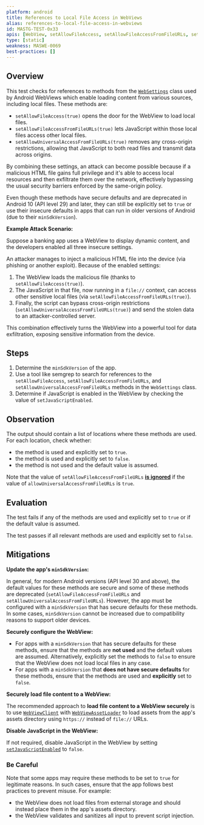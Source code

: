 ```yaml
---
platform: android
title: References to Local File Access in WebViews
alias: references-to-local-file-access-in-webviews
id: MASTG-TEST-0x33
apis: [WebView, setAllowFileAccess, setAllowFileAccessFromFileURLs, setAllowUniversalAccessFromFileURLs]
type: [static]
weakness: MASWE-0069
best-practices: []
---
```


## Overview

This test checks for references to methods from the [`WebSettings`](https://developer.android.com/reference/android/webkit/WebSettings.html) class used by Android WebViews which enable loading content from various sources, including local files. These methods are:

- `setAllowFileAccess(true)` opens the door for the WebView to load local files.
- `setAllowFileAccessFromFileURLs(true)` lets JavaScript within those local files access other local files.
- `setAllowUniversalAccessFromFileURLs(true)` removes any cross-origin restrictions, allowing that JavaScript to both read files and transmit data across origins.

By combining these settings, an attack can become possible because if a malicious HTML file gains full privilege and it's able to access local resources and then exfiltrate them over the network, effectively bypassing the usual security barriers enforced by the same-origin policy.

Even though these methods have secure defaults and are deprecated in Android 10 (API level 29) and later, they can still be explicitly set to `true` or use their insecure defaults in apps that can run in older versions of Android (due to their `minSdkVersion`).

**Example Attack Scenario:**

Suppose a banking app uses a WebView to display dynamic content, and the developers enabled all three insecure settings.

An attacker manages to inject a malicious HTML file into the device (via phishing or another exploit). Because of the enabled settings:

1. The WebView loads the malicious file (thanks to `setAllowFileAccess(true)`).  
2. The JavaScript in that file, now running in a `file://` context, can access other sensitive local files (via `setAllowFileAccessFromFileURLs(true)`).  
3. Finally, the script can bypass cross-origin restrictions (`setAllowUniversalAccessFromFileURLs(true)`) and send the stolen data to an attacker-controlled server.

This combination effectively turns the WebView into a powerful tool for data exfiltration, exposing sensitive information from the device.

## Steps

1. Determine the `minSdkVersion` of the app.
2. Use a tool like semgrep to search for references to the `setAllowFileAccess`, `setAllowFileAccessFromFileURLs`, and `setAllowUniversalAccessFromFileURLs` methods in the `WebSettings` class.
3. Determine if JavaScript is enabled in the WebView by checking the value of `setJavaScriptEnabled`.

## Observation

The output should contain a list of locations where these methods are used. For each location, check whether:

- the method is used and explicitly set to `true`.
- the method is used and explicitly set to `false`.
- the method is not used and the default value is assumed.

Note that the value of `setAllowFileAccessFromFileURLs` [**is ignored**](https://developer.android.com/reference/android/webkit/WebSettings#setAllowFileAccessFromFileURLs(boolean)) if the value of `allowUniversalAccessFromFileURLs` is `true`.

## Evaluation

The test fails if any of the methods are used and explicitly set to `true` or if the default value is assumed.

The test passes if all relevant methods are used and explicitly set to `false`.

## Mitigations

**Update the app's `minSdkVersion`:**

In general, for modern Android versions (API level 30 and above), the default values for these methods are secure and some of these methods are deprecated (`setAllowFileAccessFromFileURLs` and `setAllowUniversalAccessFromFileURLs`). However, the app must be configured with a `minSdkVersion` that has secure defaults for these methods. In some cases, `minSdkVersion` cannot be increased due to compatibility reasons to support older devices.

**Securely configure the WebView:**

- For apps with a `minSdkVersion` that has secure defaults for these methods, ensure that the methods are **not used** and the default values are assumed. Alternatively, explicitly set the methods to `false` to ensure that the WebView does not load local files in any case.
- For apps with a `minSdkVersion` that **does not have secure defaults** for these methods, ensure that the methods are used and **explicitly** set to `false`.

**Securely load file content to a WebView:**

The recommended approach to **load file content to a WebView securely** is to use [`WebViewClient`](https://developer.android.com/reference/android/webkit/WebViewClient) with [`WebViewAssetLoader`](https://developer.android.com/reference/androidx/webkit/WebViewAssetLoader) to load assets from the app's assets directory using `https://` instead of `file://` URLs.

**Disable JavaScript in the WebView:**

If not required, disable JavaScript in the WebView by setting [`setJavaScriptEnabled`](https://developer.android.com/reference/android/webkit/WebSettings.html#setJavaScriptEnabled%28boolean%29) to `false`.

### Be Careful

Note that some apps may require these methods to be set to `true` for legitimate reasons. In such cases, ensure that the app follows best practices to prevent misuse. For example:

- the WebView does not load files from external storage and should instead place them in the app's assets directory.
- the WebView validates and sanitizes all input to prevent script injection.
